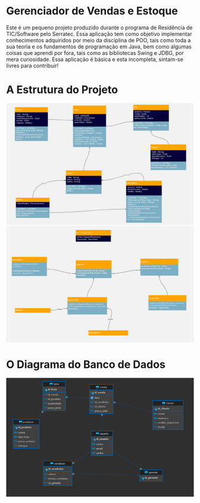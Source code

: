 
# Gerenciador de Vendas e Estoque

Este é um pequeno projeto produzido durante o programa de Residência de TIC/Software pelo Serratec. Essa aplicação tem como objetivo implementar conhecimentos adquiridos por meio da disciplina de POO, tais como toda a sua teoria e os fundamentos de programação em Java, bem como algumas coisas que aprendi por fora, tais como as bibliotecas Swing e JDBG, por mera curiosidade. Essa aplicação é básica e esta incompleta, sintam-se livres para contribuir!

# A Estrutura do Projeto

![UML do Projeto](UML_Diagram.jpg)
![UMLDAO do Projeto](UMLDAO_Diagram.jpg)

# O Diagrama do Banco de Dados

![UML do Projeto](diagramaBD.png)